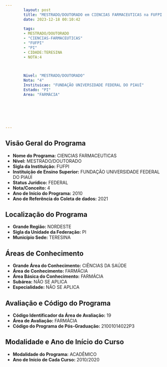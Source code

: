 ```yaml
---
        layout: post
        title: "MESTRADO/DOUTORADO em CIENCIAS FARMACEUTICAS na FUFPI  "
        date: 2023-12-18 00:10:42
     
        tags:
        - MESTRADO/DOUTORADO
        - "CIENCIAS-FARMACEUTICAS"
        - "FUFPI"
        - "PI"
        - CIDADE:TERESINA
        - NOTA:4
        
       

        Nivel: "MESTRADO/DOUTORADO"
        Nota: "4"
        Instituicao: "FUNDAÇÃO UNIVERSIDADE FEDERAL DO PIAUÍ"
        Estado: "PI"
        Area: "FARMÁCIA"
        
        
        
        
        
        
---
```

## Visão Geral do Programa
- **Nome do Programa:** CIENCIAS FARMACEUTICAS
- **Nível:** MESTRADO/DOUTORADO
- **Sigla da Instituição:** FUFPI
- **Instituição de Ensino Superior:** FUNDAÇÃO UNIVERSIDADE FEDERAL DO PIAUÍ
- **Status Jurídico:** FEDERAL
- **Nota/Conceito:** 4
- **Ano de Início do Programa:** 2010
- **Ano de Referência do Coleta de dados:** 2021

## Localização do Programa
- **Grande Região:** NORDESTE
- **Sigla da Unidade da Federação:** PI
- **Município Sede:** TERESINA

## Áreas de Conhecimento
- **Grande Área do Conhecimento:** CIÊNCIAS DA SAÚDE
- **Área de Conhecimento:** FARMÁCIA
- **Área Básica do Conhecimento:** FARMÁCIA
- **Subárea:** NÃO SE APLICA
- **Especialidade:** NÃO SE APLICA

## Avaliação e Código do Programa
- **Código Identificador da Área de Avaliação:** 19
- **Área de Avaliação:** FARMÁCIA
- **Código do Programa de Pós-Graduação:** 21001014022P3


## Modalidade e Ano de Início do Curso
- **Modalidade do Programa:** ACADÊMICO
- **Ano de Início de Cada Curso:** 2010/2020
